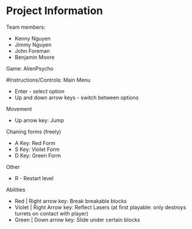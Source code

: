 # Project Information
Team members:
- Kenny Nguyen
- Jimmy Nguyen
- John Foreman
- Benjamin Moore

Game: AlienPsycho

#Instructions/Controls:
Main Menu
- Enter - select option
- Up and down arrow keys - switch between options

Movement
- Up arrow key: Jump

Chaning forms (freely)
- A Key: Red Form
- S Key: Violet Form
- D Key: Green Form

Other
- R - Restart level

Abilities
- Red | Right arrow key: Break breakable blocks
- Violet | Right Arrow key: Reflect Lasers (at first playable: only destroys turrets on contact with player)
- Green | Down arrow key: Slide under certain blocks
